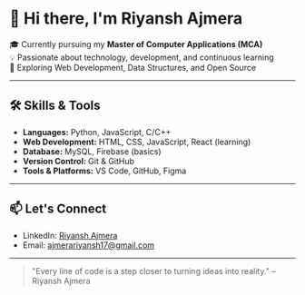 # 👋 Hi there, I'm Riyansh Ajmera

🎓 Currently pursuing my **Master of Computer Applications (MCA)**  
💡 Passionate about technology, development, and continuous learning  
📌 Exploring Web Development, Data Structures, and Open Source  

---

## 🛠️ Skills & Tools

- **Languages:** Python, JavaScript, C/C++
- **Web Development:** HTML, CSS, JavaScript, React (learning)
- **Database:** MySQL, Firebase (basics)
- **Version Control:** Git & GitHub
- **Tools & Platforms:** VS Code, GitHub, Figma

---


## 📫 Let's Connect

- LinkedIn: [Riyansh Ajmera](https://www.linkedin.com/in/riyansh-ajmera)
- Email: [ajmerariyansh17@gmail.com](mailto:ajmerariyansh17@gmail.com)

---

> "Every line of code is a step closer to turning ideas into reality." – Riyansh Ajmera
